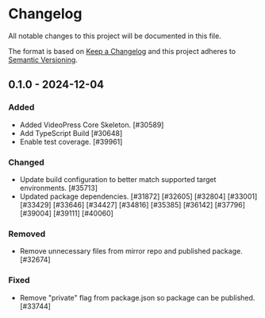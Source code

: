 # Changelog

All notable changes to this project will be documented in this file.

The format is based on [Keep a Changelog](https://keepachangelog.com/en/1.0.0/)
and this project adheres to [Semantic Versioning](https://semver.org/spec/v2.0.0.html).

## 0.1.0 - 2024-12-04
### Added
- Added VideoPress Core Skeleton. [#30589]
- Add TypeScript Build [#30648]
- Enable test coverage. [#39961]

### Changed
- Update build configuration to better match supported target environments. [#35713]
- Updated package dependencies. [#31872] [#32605] [#32804] [#33001] [#33429] [#33646] [#34427] [#34816] [#35385] [#36142] [#37796] [#39004] [#39111] [#40060]

### Removed
- Remove unnecessary files from mirror repo and published package. [#32674]

### Fixed
- Remove "private" flag from package.json so package can be published. [#33744]
